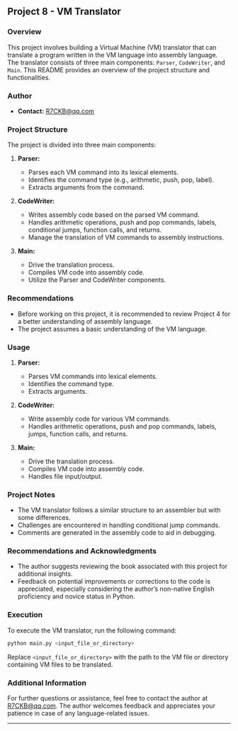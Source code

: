 ## Project 8 - VM Translator

### Overview

This project involves building a Virtual Machine (VM) translator that can translate a program written in the VM language into assembly language. The translator consists of three main components: `Parser`, `CodeWriter`, and `Main`. This README provides an overview of the project structure and functionalities.

### Author

- **Contact:** R7CKB@qq.com

### Project Structure

The project is divided into three main components:

1. **Parser:** 
   - Parses each VM command into its lexical elements.
   - Identifies the command type (e.g., arithmetic, push, pop, label).
   - Extracts arguments from the command.

2. **CodeWriter:**
   - Writes assembly code based on the parsed VM command.
   - Handles arithmetic operations, push and pop commands, labels, conditional jumps, function calls, and returns.
   - Manage the translation of VM commands to assembly instructions.

3. **Main:**
   - Drive the translation process.
   - Compiles VM code into assembly code.
   - Utilize the Parser and CodeWriter components.

### Recommendations

- Before working on this project, it is recommended to review Project 4 for a better understanding of assembly language.
- The project assumes a basic understanding of the VM language.

### Usage

1. **Parser:**
   - Parses VM commands into lexical elements.
   - Identifies the command type.
   - Extracts arguments.

2. **CodeWriter:**
   - Write assembly code for various VM commands.
   - Handles arithmetic operations, push and pop commands, labels, jumps, function calls, and returns.

3. **Main:**
   - Drive the translation process.
   - Compiles VM code into assembly code.
   - Handles file input/output.

### Project Notes

- The VM translator follows a similar structure to an assembler but with some differences.
- Challenges are encountered in handling conditional jump commands.
- Comments are generated in the assembly code to aid in debugging.

### Recommendations and Acknowledgments

- The author suggests reviewing the book associated with this project for additional insights.
- Feedback on potential improvements or corrections to the code is appreciated, especially considering the author’s non-native English proficiency and novice status in Python.

### Execution

To execute the VM translator, run the following command:

```bash
python main.py <input_file_or_directory>
```

Replace `<input_file_or_directory>` with the path to the VM file or directory containing VM files to be translated.

### Additional Information

For further questions or assistance, feel free to contact the author at R7CKB@qq.com. The author welcomes feedback and appreciates your patience in case of any language-related issues.

---